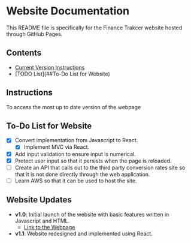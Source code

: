 # Website Documentation

This README file is specifically for the Finance Trakcer website hosted through GitHub Pages.

## Contents
- [Current Version Instructions](#mInstructions)
- [TODO List](##To-Do List for Website)































## Instructions
To access the most up to date version of the webpage

## To-Do List for Website

- [x] Convert implementation from Javascript to React.
  - [x] Implement MVC via React.
- [x] Add input validation to ensure input is numerical.
- [x] Protect user input so that it persists when the page is reloaded.
- [ ] Create an API that calls out to the third party conversion rates site so that it is not done directly through the web application.
- [ ] Learn AWS so that it can be used to host the site.

## Website Updates

- **v1.0**: Initial launch of the website with basic features written in Javascript and HTML.
  - [Link to the Webpage](https://cecoulombe.github.io/FinanceTracker/tracker_HTML)
- **v1.1**: Website redesigned and implemented using React.
